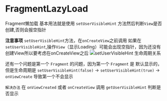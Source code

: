 # FragmentLazyLoad
Fragment懒加载
基本用法就是使用 `setUserVisibleHint` 方法然后判断`View`是否创建,否则会报空指针


**注意事项**
`setUserVisibleHint`方法，在`onCreateView`之前调用
如果在`setUserVisibleHint`,操作`View`（显示Loading）可能会出现空指针，因为还没有创建View所以要考虑在onCreateView之后
![setUserVisibleHint 生命周期关系](http://ww4.sinaimg.cn/large/65e4f1e6jw1fabkfu02joj20gk0fe79l.jpg)

还有一个问题是第一个 `Fragment` 的问题，因为第一个 `Fragment` 是 默认显示的，但是生命周期是
`setUserVisibleHint(false)` -> `setUserVisibleHint(true)` -> `onViewCreate` 导致第一个不会显示

`解决办法` 在 `onViewCreated` 或者 `onCreateView` 调用 `getUserVisibleHint` 判断是否显示
